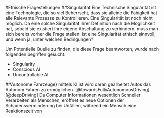 #Ethische Fragestellungen
##Singularität
Eine Technische Singularität ist eine Technologie, die so viel Beherrscht, dass sie alleine die Fähigkeit hat alle Relevante Prozesse zu Kontrollieren. Eine Singularität ist noch nicht möglich. Da eine solche Singularität ihrer Definition nach die Möglichkeit hat, sobald sie existiert ihre eigene Abschaltung zu verhindern, muss man sich bereits vorher die Frage stellen: Ist eine Singularität ethisch sinnvoll, und wenn ja, unter welchen Bedingungen?

Um Potentielle Quelle zu finden, die diese Frage beantworten, wurde nach folgenden begriffen gesucht:
* Singularity
* Conscious AI
* Uncontrollable AI

##Autonome Fahrzeuge}
mittels KI ist wird daran gearbeitet Autos das Autonom Fahren zu ermöglichen. [@towardsFullyAutonomousDriving] [@deepDriving] Da Computer Informationen wesentlich Schneller Verarbeiten als Menschen, eröffnet es neue Optionen der Schadensverminderung bei Unfällen, während ein Mensch eine Reaktionszeit von
